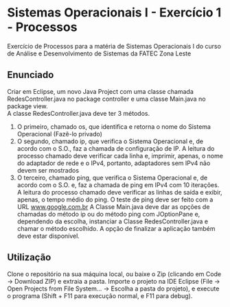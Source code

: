 # Sistemas Operacionais I - Exercício 1 - Processos

Exercício de Processos para a matéria de Sistemas Operacionais I do curso de Análise e Desenvolvimento de Sistemas da FATEC Zona Leste

## Enunciado

Criar em Eclipse, um novo Java Project com uma classe chamada RedesController.java no package controller e uma classe Main.java no package view.  
A classe RedesController.java deve ter 3 métodos.

1. O primeiro, chamado os, que identifica e retorna o nome do Sistema Operacional (Fazê-lo
privado)
2. O segundo, chamado ip, que verifica o Sistema Operacional e, de acordo com o S.O., faz a
chamada de configuração de IP.
A leitura do processo chamado deve verificar cada linha e, imprimir, apenas, o nome do
adaptador de rede e o IPv4, portanto, adaptadores sem IPv4 não devem ser mostrados
3. O terceiro, chamado ping, que verifica o Sistema Operacional e, de acordo com o S.O. e, faz a
chamada de ping em IPv4 com 10 iterações.
A leitura do processo chamado deve verificar as linhas de saída e exibir, apenas, o tempo médio
do ping. O teste de ping deve ser feito com a URL www.google.com.br
A Classe Main.java deve dar as opções de chamadas do método ip ou do método ping com
JOptionPane e, dependendo da escolha, instanciar a Classe RedesController.java e chamar o
método escolhido. A opção de finalizar a aplicação também deve estar disponível.

## Utilização

Clone o repositório na sua máquina local, ou baixe o Zip (clicando em Code -> Download ZIP) e extraia a pasta. Importe o projeto na IDE Eclipse (File -> Open Projects from File System... -> Escolha a pasta do projeto), e execute o programa (Shift + F11 para execução normal, e F11 para debug).
